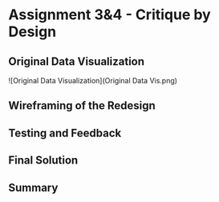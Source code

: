 # Assignment 3&4 - Critique by Design

## Original Data Visualization
![Original Data Visualization](Original Data Vis.png)
## Wireframing of the Redesign
## Testing and Feedback
## Final Solution
## Summary
